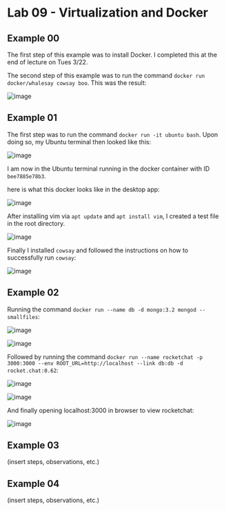 # Lab 09 - Virtualization and Docker

## Example 00

The first step of this example was to install Docker. I completed this at the end of lecture on Tues 3/22. 

The second step of this example was to run the command `docker run docker/whalesay cowsay boo`. This was the result:

![image](https://user-images.githubusercontent.com/25308429/160140871-e7910531-fbcb-4c7c-afb7-f003331cc1b7.png)

## Example 01

The first step was to run the command `docker run -it ubuntu bash`. Upon doing so, my Ubuntu terminal then looked like this:

![image](https://user-images.githubusercontent.com/25308429/160142921-22873401-7aea-4840-82a4-8699fa61a27e.png)

I am now in the Ubuntu terminal running in the docker container with ID `bee7885e78b3`.

here is what this docker looks like in the desktop app: 

![image](https://user-images.githubusercontent.com/25308429/160143459-48b32b1e-26d3-45e5-b12f-4ff9be85ece6.png)

After installing vim via `apt update` and `apt install vim`, I created a test file in the root directory.

![image](https://user-images.githubusercontent.com/25308429/160145155-7adf629e-c864-4f19-b45c-029d82aa0555.png)

Finally I installed `cowsay` and followed the instructions on how to successfully run `cowsay`:

![image](https://user-images.githubusercontent.com/25308429/160145844-eb85a695-104b-4087-9f29-9da83d628832.png)

## Example 02

Running the command `docker run --name db -d mongo:3.2 mongod --smallfiles`:

![image](https://user-images.githubusercontent.com/25308429/160150323-c9279840-e892-4dfe-a135-794d49ee9bad.png)

![image](https://user-images.githubusercontent.com/25308429/160150516-14a4b5c4-ccd7-4665-9246-9c0f4c6d6465.png)

Followed by running the command `docker run --name rocketchat -p 3000:3000 --env ROOT_URL=http://localhost --link db:db -d rocket.chat:0.62`:

![image](https://user-images.githubusercontent.com/25308429/160159622-c6c8bce1-640f-4ce2-b0c8-297e01990467.png)

![image](https://user-images.githubusercontent.com/25308429/160159667-0e57ce36-6505-40d7-bf4d-0c99f1dd4e43.png)

And finally opening localhost:3000 in browser to view rocketchat:

![image](https://user-images.githubusercontent.com/25308429/160159834-4d882633-6893-4398-b3ac-c38b2d0b724c.png)

## Example 03

(insert steps, observations, etc.)

## Example 04

(insert steps, observations, etc.)

